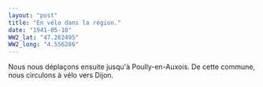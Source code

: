 ```yaml
---
layout: "post"
title: "En vélo dans la région."
date: "1941-05-10"
WW2_lat: "47.262495"
WW2_long: "4.556286"
---
```


Nous nous déplaçons ensuite jusqu'à Poully-en-Auxois. De cette commune, nous circulons à vélo vers Dijon. 


<div class="histoire"></div>

<div class="commentaire"></div>